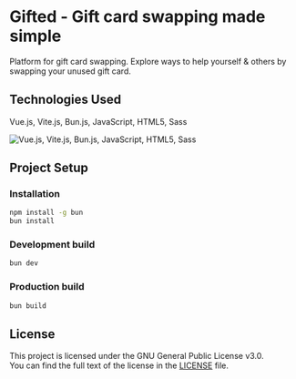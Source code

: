 # Gifted - Gift card swapping made simple

Platform for gift card swapping.
Explore ways to help yourself & others by swapping your unused gift card.

## Technologies Used

Vue.js, Vite.js, Bun.js, JavaScript, HTML5, Sass

![Vue.js, Vite.js, Bun.js, JavaScript, HTML5, Sass](https://skillicons.dev/icons?i=vue,vite,bun,js,html,sass)

## Project Setup

### Installation

```sh
npm install -g bun
bun install
```

### Development build

```sh
bun dev
```

### Production build

```sh
bun build
```

## License

This project is licensed under the GNU General Public License v3.0.\
You can find the full text of the license in the [LICENSE](LICENSE) file.
